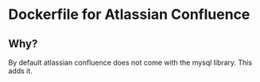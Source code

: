 # Dockerfile for Atlassian Confluence 

## Why?

By default atlassian confluence does not come with the mysql library.  This adds it.

